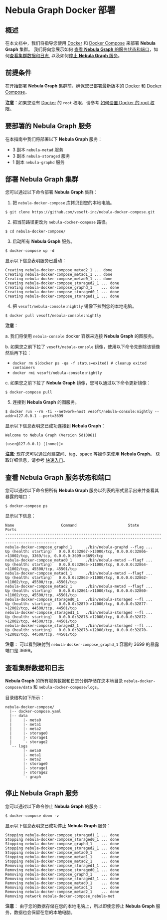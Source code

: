 # Nebula Graph Docker 部署

## 概述

在本文档中，我们将指导您使用 [Docker](https://docs.docker.com/install/) 和 [Docker Compose](https://docs.docker.com/compose/install/) 来部署 **Nebula Graph** 集群。  我们将向您展示如何 [查看 **Nebula Graph** 的服务状态和端口](#查看-Nebula-Graph-服务状态和端口)，如何[查看集群数据和日志](#查看集群数据和日志), 以及如何[停止 **Nebula Graph** 服务](#停止-Nebula-Graph-服务)。

## 前提条件

在开始部署 **Nebula Graph** 集群前，确保您已部署最新版本的 [Docker](https://docs.docker.com/install/) 和 [Docker Compose](https://docs.docker.com/compose/install/)。

**注意**：如果您没有 [Docker](https://docs.docker.com/install/) 的 `root` 权限，请参考 [如何设置 Docker 的 root 权限](https://docs.docker.com/install/linux/linux-postinstall/)。

## 要部署的 **Nebula Graph** 服务

在本指南中我们将部署以下 **Nebula Graph** 服务：

* 3 副本 `nebula-metad` 服务
* 3 副本 `nebula-storaged` 服务
* 1 副本 `nebula-graphd` 服务

## 部署 **Nebula Graph** 集群

您可以通过以下命令部署 **Nebula Graph** 集群：

1. 把 `nebula-docker-compose` 库拷贝到您的本地电脑。

```shell
$ git clone https://github.com/vesoft-inc/nebula-docker-compose.git
```

2. 把当前路径更改为 `nebula-docker-compose` 路径。

```shell
$ cd nebula-docker-compose/
```

3. 启动所有 **Nebula Graph** 服务。

```shell
$ docker-compose up -d
```

显示以下信息表明服务已启动：

```shell
Creating nebula-docker-compose_metad2_1 ... done
Creating nebula-docker-compose_metad1_1 ... done
Creating nebula-docker-compose_metad0_1 ... done
Creating nebula-docker-compose_storaged2_1 ... done
Creating nebula-docker-compose_graphd_1    ... done
Creating nebula-docker-compose_storaged0_1 ... done
Creating nebula-docker-compose_storaged1_1 ... done
```

4. 把 `vesoft/nebula-console:nightly` 镜像下拉到您的本地电脑。

```shell
$ docker pull vesoft/nebula-console:nightly
```

**注意**：

a. 我们将使用 `nebula-console` docker 容器来连接 **Nebula Graph** 的图服务。

b. 如果您之前下拉了 `vesoft/nebula-console` 镜像，使用以下命令先删除该镜像然后再下拉：

   * `docker rm $(docker ps -qa -f status=exited) # cleanup exited containers`
   * `docker rmi vesoft/nebula-console:nightly`
   
c. 如果您之前下拉了 **Nebula Graph** 镜像，您可以通过以下命令更新镜像：

```shell
$ docker-compose pull
```

5. 连接到 **Nebula Graph** 的图服务。

```shell
$ docker run --rm -ti --network=host vesoft/nebula-console:nightly --addr=127.0.0.1 --port=3699
```

显示以下信息表明您已成功连接到 **Nebula Graph**：

```shell
Welcome to Nebula Graph (Version 5d10861)

(user@127.0.0.1) [(none)]>

```

**注意**: 现在您可以通过创建空间、tag、space 等操作来使用 **Nebula Graph**。 获取详细信息，请参考 [快速入门](https://github.com/vesoft-inc/nebula/blob/master/docs/manual-CN/1.overview/2.quick-start/1.get-started.md)。

## 查看 **Nebula Graph** 服务状态和端口

您可以通过以下命令把所有 **Nebula Graph** 服务以列表的形式显示出来并查看其暴露的端口：

```shell
$ docker-compose ps
```

显示以下信息：

```shell
Name                     Command                       State                                                   Ports
-------------------------------------------------------------------------------------------------------------------------------------------------------------------
nebula-docker-compose_graphd_1      ./bin/nebula-graphd --flag ...   Up (health: starting)   0.0.0.0:32867->13000/tcp, 0.0.0.0:32866->13002/tcp, 3369/tcp, 0.0.0.0:3699->3699/tcp
nebula-docker-compose_metad0_1      ./bin/nebula-metad --flagf ...   Up (health: starting)   0.0.0.0:32865->11000/tcp, 0.0.0.0:32864->11002/tcp, 45500/tcp, 45501/tcp
nebula-docker-compose_metad1_1      ./bin/nebula-metad --flagf ...   Up (health: starting)   0.0.0.0:32863->11000/tcp, 0.0.0.0:32862->11002/tcp, 45500/tcp, 45501/tcp
nebula-docker-compose_metad2_1      ./bin/nebula-metad --flagf ...   Up (health: starting)   0.0.0.0:32861->11000/tcp, 0.0.0.0:32860->11002/tcp, 45500/tcp, 45501/tcp
nebula-docker-compose_storaged0_1   ./bin/nebula-storaged --fl ...   Up (health: starting)   0.0.0.0:32879->12000/tcp, 0.0.0.0:32877->12002/tcp, 44500/tcp, 44501/tcp
nebula-docker-compose_storaged1_1   ./bin/nebula-storaged --fl ...   Up (health: starting)   0.0.0.0:32876->12000/tcp, 0.0.0.0:32872->12002/tcp, 44500/tcp, 44501/tcp
nebula-docker-compose_storaged2_1   ./bin/nebula-storaged --fl ...   Up (health: starting)   0.0.0.0:32873->12000/tcp, 0.0.0.0:32870->12002/tcp, 44500/tcp, 44501/tcp
```

**注意**： 可以看到映射到 `nebula-docker-compose_graphd_1` 容器的 3699 的暴露端口是 3699。

## 查看集群数据和日志

 **Nebula Graph** 的所有服务数据和日志分别存储在您本地目录 `nebula-docker-compose/data` 和 `nebula-docker-compose/logs`。

目录结构如下所示：

```text
nebula-docker-compose/
  |-- docker-compose.yaml
  |-- data
  |     |- meta0
  |     |- meta1
  |     |- meta2
  |     |- storage0
  |     |- storage1
  |     `- storage2
  `-- logs
        |- meta0
        |- meta1
        |- meta2
        |- storage0
        |- storage1
        |- storage2
        `- graph
```

## 停止 **Nebula Graph** 服务

您可以通过以下命令停止 **Nebula Graph** 的服务：

```shell
$ docker-compose down -v
```

显示以下信息表明您已成功停止 **Nebula Graph** 服务：

```shell
Stopping nebula-docker-compose_storaged1_1 ... done
Stopping nebula-docker-compose_storaged0_1 ... done
Stopping nebula-docker-compose_graphd_1    ... done
Stopping nebula-docker-compose_storaged2_1 ... done
Stopping nebula-docker-compose_metad0_1    ... done
Stopping nebula-docker-compose_metad1_1    ... done
Stopping nebula-docker-compose_metad2_1    ... done
Removing nebula-docker-compose_storaged1_1 ... done
Removing nebula-docker-compose_storaged0_1 ... done
Removing nebula-docker-compose_graphd_1    ... done
Removing nebula-docker-compose_storaged2_1 ... done
Removing nebula-docker-compose_metad0_1    ... done
Removing nebula-docker-compose_metad1_1    ... done
Removing nebula-docker-compose_metad2_1    ... done
Removing network nebula-docker-compose_nebula-net
```

**注意**： 由于您的数据存储在您的本地电脑上，所以即使您停止 **Nebula Graph** 服务，数据也会保留在您的本地电脑。
